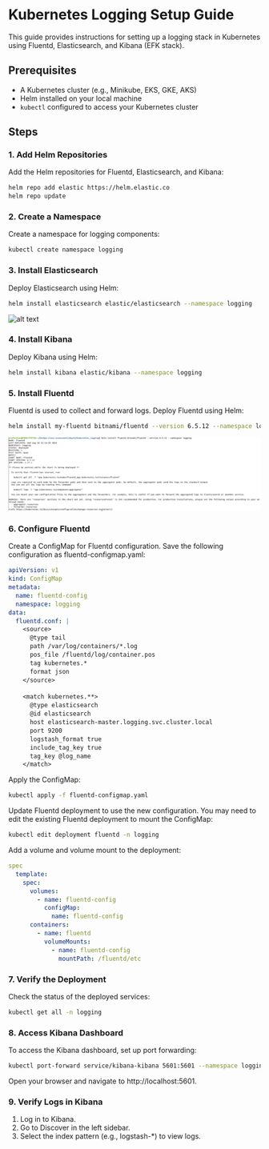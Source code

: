 # Kubernetes Logging Setup Guide

This guide provides instructions for setting up a logging stack in Kubernetes using Fluentd, Elasticsearch, and Kibana (EFK stack).

## Prerequisites

- A Kubernetes cluster (e.g., Minikube, EKS, GKE, AKS)
- Helm installed on your local machine
- `kubectl` configured to access your Kubernetes cluster

## Steps

### 1. Add Helm Repositories

Add the Helm repositories for Fluentd, Elasticsearch, and Kibana:

```sh
helm repo add elastic https://helm.elastic.co
helm repo update
```
### 2. Create a Namespace

Create a namespace for logging components:

```bash
kubectl create namespace logging
```
### 3. Install Elasticsearch

Deploy Elasticsearch using Helm:

```bash
helm install elasticsearch elastic/elasticsearch --namespace logging
```
![alt text](image.png)

### 4. Install Kibana

Deploy Kibana using Helm:
```bash
helm install kibana elastic/kibana --namespace logging
```
### 5. Install Fluentd

Fluentd is used to collect and forward logs. Deploy Fluentd using Helm:

```bash
helm install my-fluentd bitnami/fluentd --version 6.5.12 --namespace logging
```
![alt text](img/image2.png)

### 6. Configure Fluentd

Create a ConfigMap for Fluentd configuration. Save the following configuration as fluentd-configmap.yaml:
```yaml
apiVersion: v1
kind: ConfigMap
metadata:
  name: fluentd-config
  namespace: logging
data:
  fluentd.conf: |
    <source>
      @type tail
      path /var/log/containers/*.log
      pos_file /fluentd/log/container.pos
      tag kubernetes.*
      format json
    </source>

    <match kubernetes.**>
      @type elasticsearch
      @id elasticsearch
      host elasticsearch-master.logging.svc.cluster.local
      port 9200
      logstash_format true
      include_tag_key true
      tag_key @log_name
    </match>
```
Apply the ConfigMap:

```bash
kubectl apply -f fluentd-configmap.yaml
```
Update Fluentd deployment to use the new configuration. You may need to edit the existing Fluentd deployment to mount the ConfigMap:

```bash
kubectl edit deployment fluentd -n logging
```
Add a volume and volume mount to the deployment:

```yaml
spec
  template:
    spec:
      volumes:
        - name: fluentd-config
          configMap:
            name: fluentd-config
      containers:
        - name: fluentd
          volumeMounts:
            - name: fluentd-config
              mountPath: /fluentd/etc
```
### 7. Verify the Deployment

Check the status of the deployed services:

```bash
kubectl get all -n logging
```
### 8. Access Kibana Dashboard
To access the Kibana dashboard, set up port forwarding:

```bash
kubectl port-forward service/kibana-kibana 5601:5601 --namespace logging
```
Open your browser and navigate to http://localhost:5601.

### 9. Verify Logs in Kibana
1. Log in to Kibana.
2. Go to Discover in the left sidebar.
3. Select the index pattern (e.g., logstash-*) to view logs.